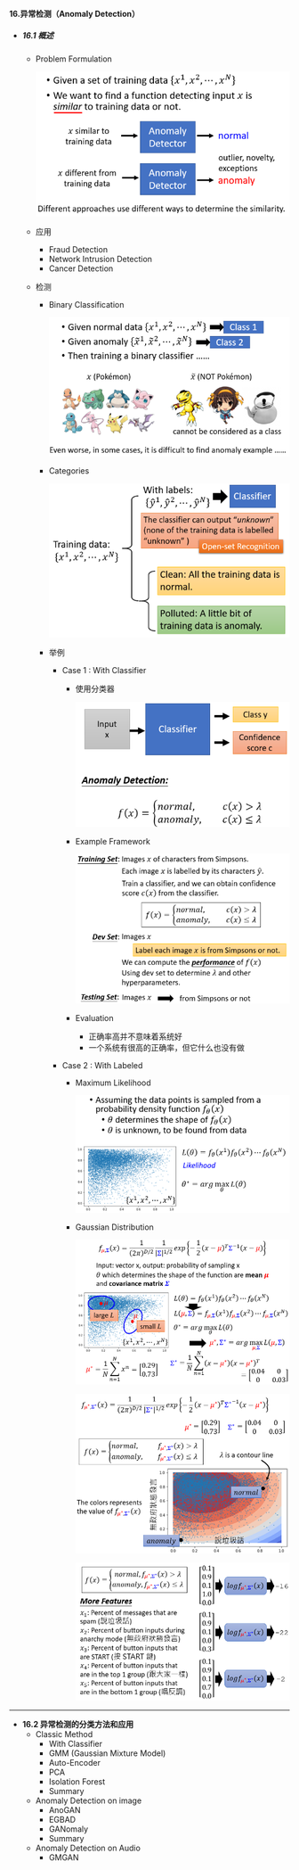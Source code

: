 #### 16.异常检测（Anomaly Detection）

* ##### 16.1 概述

  * Problem Formulation

    ![avatar](./images/u161_Problem_Formulation.png)

  * 应用

    * Fraud Detection
    * Network Intrusion Detection
    * Cancer Detection

  * 检测

    * Binary Classification

      ![avatar](./images/u161_Binary_Classification.png)

    * Categories

      ![avatar](./images/u161_Categories.png)

    * 举例

      * Case 1 : With Classifier

        * 使用分类器

          ![avatar](./images/u161_use_classifier.png)

        * Example Framework

          ![avatar](./images/u161_Example_Framework.png)

        * Evaluation

          * 正确率高并不意味着系统好
          * 一个系统有很高的正确率，但它什么也没有做

      * Case 2  : With Labeled

        * Maximum Likelihood

          ![avatar](./images/u161_Maximum_Likelihood.png)

        * Gaussian Distribution

          ![avatar](./images/u161_Gaussian_Distribution_1.png)

          ![avatar](./images/u161_Gaussian_Distribution_2.png)

          ![avatar](./images/u161_Gaussian_Distribution_3.png)

---

* **16.2 异常检测的分类方法和应用**
  * Classic Method
    * With Classifier
    * GMM (Gaussian Mixture Model)
    * Auto-Encoder
    * PCA
    * Isolation Forest
    * Summary
  * Anomaly Detection on image
    * AnoGAN
    * EGBAD
    * GANomaly
    * Summary
  * Anomaly Detection on Audio
    * GMGAN



































